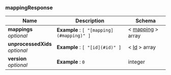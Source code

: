 
<a name="mappingresponse"></a>
### mappingResponse

|Name|Description|Schema|
|---|---|---|
|**mappings**  <br>*optional*|**Example** : `[ "[mapping](#mapping)" ]`|< [mapping](mapping.md#mapping) > array|
|**unprocessedXids**  <br>*optional*|**Example** : `[ "[id](#id)" ]`|< [Id](Id.md#id) > array|
|**version**  <br>*optional*|**Example** : `0`|integer|



